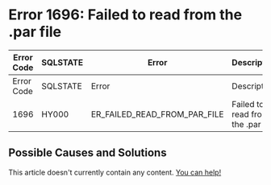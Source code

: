 
# Error 1696: Failed to read from the .par file


| Error Code | SQLSTATE | Error | Description |
| --- | --- | --- | --- |
| Error Code | SQLSTATE | Error | Description |
| 1696 | HY000 | ER_FAILED_READ_FROM_PAR_FILE | Failed to read from the .par file |




## Possible Causes and Solutions


This article doesn't currently contain any content. [You can help!](/en/writing-and-editing-knowledge-base-articles/)

